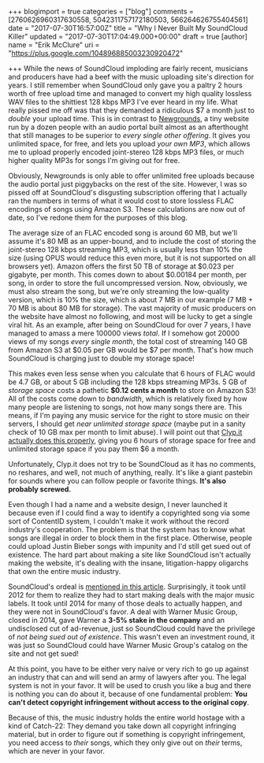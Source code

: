 +++
blogimport = true
categories = ["blog"]
comments = [2760626960317630558, 5042311757172180503, 566264626755404561]
date = "2017-07-30T16:57:00Z"
title = "Why I Never Built My SoundCloud Killer"
updated = "2017-07-30T17:04:49.000+00:00"
draft = true
[author]
name = "Erik McClure"
uri = "https://plus.google.com/104896885003230920472"

+++
While the news of SoundCloud imploding are fairly recent, musicians and producers have had a beef with the music uploading site's direction for years. I still remember when SoundCloud only gave you a paltry 2 hours worth of free upload time and managed to convert my high quality lossless WAV files to the shittiest 128 kbps MP3 I've ever heard in my life. What really pissed me off was that they demanded a ridiculous $7 a month just to *double* your upload time. This is in contrast to [Newgrounds](http://www.newgrounds.com/audio/), a tiny website run by a dozen people with an audio portal built almost as an afterthought that still manages to be superior to *every single other offering*. It gives you unlimited space, for free, and lets you upload *your own MP3*, which allows me to upload properly encoded joint-stereo 128 kbps MP3 files, or much higher quality MP3s for songs I'm giving out for free.

Obviously, Newgrounds is only able to offer unlimited free uploads because the audio portal just piggybacks on the rest of the site. However, I was so pissed off at SoundCloud's disgusting subscription offering that I actually ran the numbers in terms of what it would cost to store lossless FLAC encodings of songs using Amazon S3. These calculations are now out of date, so I've redone them for the purposes of this blog.

The average size of an FLAC encoded song is around 60 MB, but we'll assume it's 80 MB as an upper-bound, and to include the cost of storing the joint-stereo 128 kbps streaming MP3, which is usually less than 10% the size (using OPUS would reduce this even more, but it is not supported on all browsers yet). Amazon offers the first 50 TB of storage at $0.023 per gigabyte, per month. This comes down to about $0.00184 per month, per song, in order to store the full uncompressed version. Now, obviously, we must also stream the song, but we're only streaming the low-quality version, which is 10% the size, which is about 7 MB in our example (7 MB + 70 MB is about 80 MB for storage). The vast majority of music producers on the website have almost no following, and most will be lucky to get a single viral hit. As an example, after being on SoundCloud for over 7 years, I have managed to amass a mere 100000 views *total*. If I somehow got 20000 views of my songs *every single month*, the total cost of streaming 140 GB from Amazon S3 at $0.05 per GB would be $7 per month. That's how much SoundCloud is charging just to double my storage space!

This makes even less sense when you calculate that 6 hours of FLAC would be 4.7 GB, or about 5 GB including the 128 kbps streaming MP3s. 5 GB of *storage space* costs a pathetic **$0.12 cents a month** to store on Amazon S3! All of the costs come down to *bandwidth*, which is relatively fixed by how many people are listening to songs, not how many songs there are. This means, if I'm paying any music service for the right to store music on their servers, I should get *near unlimited storage space* (maybe put in a sanity check of 10 GB max per month to limit abuse). I will point out that [Clyp.it actually does this properly](https://clyp.it/premium-pricing), giving you 6 hours of storage space for free and unlimited storage space if you pay them $6 a month.

Unfortunately, Clyp.it does not try to be SoundCloud as it has no comments, no reshares, and well, not much of anything, really. It's like a giant pastebin for sounds where you can follow people or favorite things. **It's also probably screwed.**

Even though I had a name and a website design, I never launched it because even if I could find a way to identify a copyrighted song via some sort of ContentID system, I couldn't make it work without the record industry's cooperation. The problem is that the system has to know what songs are illegal in order to block them in the first place. Otherwise, people could upload Justin Bieber songs with impunity and I'd still get sued out of existence. The hard part about making a site like SoundCloud isn't actually making the website, it's dealing with the insane, litigation-happy oligarchs that own the entire music industry.

SoundCloud's ordeal is [mentioned in this article](https://www.buzzfeed.com/ryanmac/inside-the-storm-at-soundcloud). Surprisingly, it took until 2012 for them to realize they had to start making deals with the major music labels. It took until 2014 for many of those deals to actually happen, and they were not in SoundCloud's favor. A deal with Warner Music Group, closed in 2014, gave Warner a **3-5% stake in the company** and an undisclosed cut of ad-revenue, just so SoundCloud could have the privilege of *not being sued out of existence*. This wasn't even an investment round, it was just so SoundCloud could have Warner Music Group's catalog on the site and not get sued!

At this point, you have to be either very naive or very rich to go up against an industry that can and will send an army of lawyers after you. The legal system is not in your favor. It will be used to crush you like a bug and there is nothing you can do about it, because of one fundamental problem: **You can't detect copyright infringement without access to the original copy**.

Because of this, the music industry holds the entire world hostage with a kind of Catch-22: They demand you take down all copyright infringing material, but in order to figure out if something is copyright infringement, you need access to *their* songs, which they only give out on *their* terms, which are never in your favor.
